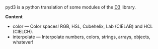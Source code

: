 pyd3 is a python translation of some modules of the [D3](https://github.com/d3)
library.

**Content**

  * color       — Color spaces! RGB, HSL, Cubehelix, Lab (CIELAB) and HCL (CIELCH).
  * interpolate — Interpolate numbers, colors, strings, arrays, objects, whatever!
